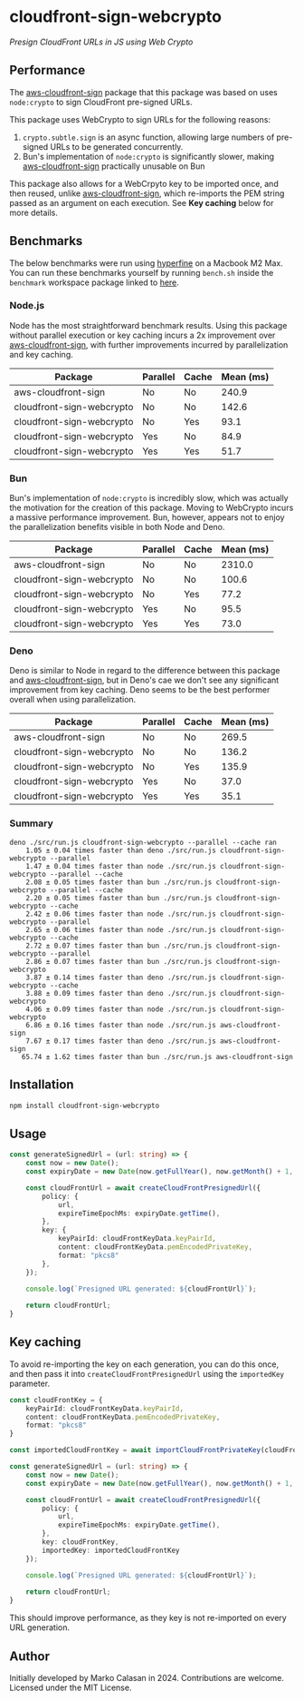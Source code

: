 # cloudfront-sign-webcrypto
*Presign CloudFront URLs in JS using Web Crypto*

## Performance
The [aws-cloudfront-sign](https://github.com/jasonsims/aws-cloudfront-sign) package that this package was based on uses `node:crypto` to sign CloudFront pre-signed URLs.

This package uses WebCrypto to sign URLs for the following reasons:
1. `crypto.subtle.sign` is an async function, allowing large numbers of pre-signed URLs to be generated concurrently.
2. Bun's implementation of `node:crypto` is significantly slower, making [aws-cloudfront-sign](https://github.com/jasonsims/aws-cloudfront-sign) practically unusable on Bun

This package also allows for a WebCrpyto key to be imported once, and then reused, unlike [aws-cloudfront-sign](https://github.com/jasonsims/aws-cloudfront-sign), which re-imports the PEM string passed as an argument on each execution. See **Key caching** below for more details.

## Benchmarks
The below benchmarks were run using [hyperfine](https://github.com/sharkdp/hyperfine) on a Macbook M2 Max. You can run these benchmarks yourself by running `bench.sh` inside the `benchmark` workspace package linked to [here](https://github.com/calasanmarko/cloudfront-sign-webcrypto/blob/main/packages/benchmark/bench.sh).

### Node.js
Node has the most straightforward benchmark results. Using this package without parallel execution or key caching incurs a 2x improvement over [aws-cloudfront-sign](https://github.com/jasonsims/aws-cloudfront-sign), with further improvements incurred by parallelization and key caching.

| Package                    | Parallel | Cache | Mean (ms) |
|----------------------------|----------|-------|-----------|
| aws-cloudfront-sign        | No       | No    | 240.9     |
| cloudfront-sign-webcrypto  | No       | No    | 142.6     |
| cloudfront-sign-webcrypto  | No       | Yes   | 93.1      |
| cloudfront-sign-webcrypto  | Yes      | No    | 84.9      |
| cloudfront-sign-webcrypto  | Yes      | Yes   | 51.7      |

### Bun
Bun's implementation of `node:crypto` is incredibly slow, which was actually the motivation for the creation of this package. Moving to WebCrypto incurs a massive performance improvement. Bun, however, appears not to enjoy the parallelization benefits visible in both Node and Deno.

| Package                    | Parallel | Cache | Mean (ms) |
|----------------------------|----------|-------|-----------|
| aws-cloudfront-sign        | No       | No    | 2310.0    |
| cloudfront-sign-webcrypto  | No       | No    | 100.6     |
| cloudfront-sign-webcrypto  | No       | Yes   | 77.2      |
| cloudfront-sign-webcrypto  | Yes      | No    | 95.5      |
| cloudfront-sign-webcrypto  | Yes      | Yes   | 73.0      |

### Deno
Deno is similar to Node in regard to the difference between this package and [aws-cloudfront-sign](https://github.com/jasonsims/aws-cloudfront-sign), but in Deno's cae we don't see any significant improvement from key caching. Deno seems to be the best performer overall when using parallelization.

| Package                    | Parallel | Cache | Mean (ms) |
|----------------------------|----------|-------|-----------|
| aws-cloudfront-sign        | No       | No    | 269.5     |
| cloudfront-sign-webcrypto  | No       | No    | 136.2     |
| cloudfront-sign-webcrypto  | No       | Yes   | 135.9     |
| cloudfront-sign-webcrypto  | Yes      | No    | 37.0      |
| cloudfront-sign-webcrypto  | Yes      | Yes   | 35.1      |

### Summary
```
deno ./src/run.js cloudfront-sign-webcrypto --parallel --cache ran
    1.05 ± 0.04 times faster than deno ./src/run.js cloudfront-sign-webcrypto --parallel
    1.47 ± 0.04 times faster than node ./src/run.js cloudfront-sign-webcrypto --parallel --cache
    2.08 ± 0.05 times faster than bun ./src/run.js cloudfront-sign-webcrypto --parallel --cache
    2.20 ± 0.05 times faster than bun ./src/run.js cloudfront-sign-webcrypto --cache
    2.42 ± 0.06 times faster than node ./src/run.js cloudfront-sign-webcrypto --parallel
    2.65 ± 0.06 times faster than node ./src/run.js cloudfront-sign-webcrypto --cache
    2.72 ± 0.07 times faster than bun ./src/run.js cloudfront-sign-webcrypto --parallel
    2.86 ± 0.07 times faster than bun ./src/run.js cloudfront-sign-webcrypto
    3.87 ± 0.14 times faster than deno ./src/run.js cloudfront-sign-webcrypto --cache
    3.88 ± 0.09 times faster than deno ./src/run.js cloudfront-sign-webcrypto
    4.06 ± 0.09 times faster than node ./src/run.js cloudfront-sign-webcrypto
    6.86 ± 0.16 times faster than node ./src/run.js aws-cloudfront-sign
    7.67 ± 0.17 times faster than deno ./src/run.js aws-cloudfront-sign
   65.74 ± 1.62 times faster than bun ./src/run.js aws-cloudfront-sign
```

## Installation
```bash
npm install cloudfront-sign-webcrypto
```

## Usage
```ts
const generateSignedUrl = (url: string) => {
    const now = new Date();
    const expiryDate = new Date(now.getFullYear(), now.getMonth() + 1, 1);

    const cloudFrontUrl = await createCloudFrontPresignedUrl({
        policy: {
            url,
            expireTimeEpochMs: expiryDate.getTime(),
        },
        key: {
            keyPairId: cloudFrontKeyData.keyPairId,
            content: cloudFrontKeyData.pemEncodedPrivateKey,
            format: "pkcs8"
        },
    });

    console.log(`Presigned URL generated: ${cloudFrontUrl}`);
    
    return cloudFrontUrl;
}
```

## Key caching
To avoid re-importing the key on each generation, you can do this once, and then pass it into `createCloudFrontPresignedUrl` using the `importedKey` parameter.

```ts
const cloudFrontKey = {
    keyPairId: cloudFrontKeyData.keyPairId,
    content: cloudFrontKeyData.pemEncodedPrivateKey,
    format: "pkcs8"
}

const importedCloudFrontKey = await importCloudFrontPrivateKey(cloudFrontKey);

const generateSignedUrl = (url: string) => {
    const now = new Date();
    const expiryDate = new Date(now.getFullYear(), now.getMonth() + 1, 1);

    const cloudFrontUrl = await createCloudFrontPresignedUrl({
        policy: {
            url,
            expireTimeEpochMs: expiryDate.getTime(),
        },
        key: cloudFrontKey,
        importedKey: importedCloudFrontKey
    });

    console.log(`Presigned URL generated: ${cloudFrontUrl}`);
    
    return cloudFrontUrl;
}
```

This should improve performance, as they key is not re-imported on every URL generation.

## Author
Initially developed by Marko Calasan in 2024. Contributions are welcome. Licensed under the MIT License.
